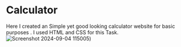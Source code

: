 # Calculator
Here I created an Simple yet good looking calculator website for basic purposes . I used HTML and CSS for this Task.
![Screenshot 2024-09-04 115005](https://github.com/user-attachments/assets/bc733d2c-57ba-426f-af87-74723ba37a75))

